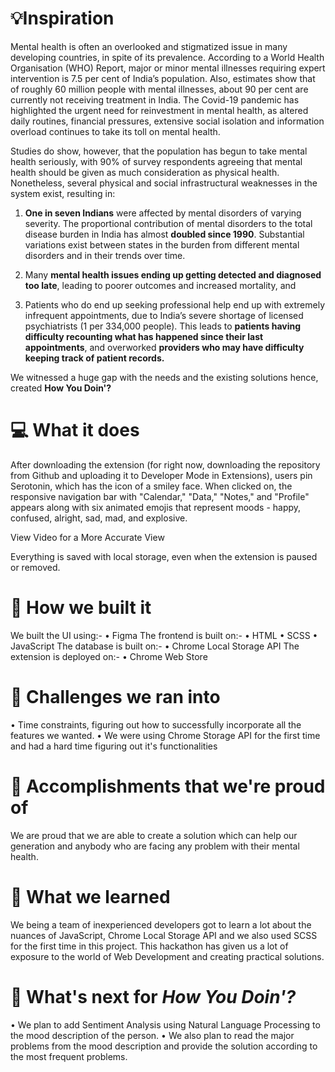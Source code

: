 # 💡Inspiration

Mental health is often an overlooked and stigmatized issue in many developing countries, in spite of its prevalence. According to a World Health Organisation (WHO) Report, major or minor mental illnesses requiring expert intervention is 7.5 per cent of India’s population. Also, estimates show that of roughly 60 million people with mental illnesses, about 90 per cent are currently not receiving treatment in India. The Covid-19 pandemic has highlighted the urgent need for reinvestment in mental health, as altered daily routines, financial pressures, extensive social isolation and information overload continues to take its toll on mental health.

Studies do show, however, that the population has begun to take mental health seriously, with 90% of survey respondents agreeing that mental health should be given as much consideration as physical health. Nonetheless, several physical and social infrastructural weaknesses in the system exist, resulting in:

1) **One in seven Indians** were affected by mental disorders of varying severity. The proportional contribution of mental disorders to the total disease burden in India has almost **doubled since 1990**. Substantial variations exist between states in the burden from different mental disorders and in their trends over time.

2) Many **mental health issues ending up getting detected and diagnosed too late**, leading to poorer outcomes and increased mortality, and

3) Patients who do end up seeking professional help end up with extremely infrequent appointments, due to India’s severe shortage of licensed psychiatrists (1 per 334,000 people). This leads to **patients having difficulty recounting what has happened since their last appointments**, and overworked **providers who may have difficulty keeping track of patient records.**

We witnessed a huge gap with the needs and the existing solutions hence, created **How You Doin'?**

# 💻 What it does

After downloading the extension (for right now, downloading the repository from Github and uploading it to Developer Mode in Extensions), users pin Serotonin, which has the icon of a smiley face. When clicked on, the responsive navigation bar with "Calendar," "Data," "Notes," and "Profile" appears along with six animated emojis that represent moods - happy, confused, alright, sad, mad, and explosive.

View Video for a More Accurate View

Everything is saved with local storage, even when the extension is paused or removed.

# 🔨 How we built it
We built the UI using:-
• Figma
The frontend is built on:-
• HTML
• SCSS
• JavaScript
The database is built on:-
• Chrome Local Storage API
The extension is deployed on:-
• Chrome Web Store 

# 🧠 Challenges we ran into
• Time constraints, figuring out how to successfully incorporate all the features we wanted. 
• We were using Chrome Storage API for the first time and had a hard time figuring out it's functionalities

# 🏅 Accomplishments that we're proud of
We are proud that we are able to create a solution which can help our generation and anybody who are facing any problem with their mental health.

# 📖 What we learned
We being a team of inexperienced developers got to learn a lot about the nuances of JavaScript, Chrome Local Storage API and we also used SCSS for the first time in this project. This hackathon has given us a lot of exposure to the world of Web Development and creating practical solutions. 

# 🚀 What's next for *How You Doin'?*
• We plan to add Sentiment Analysis using Natural Language Processing to the mood description of the person. 
• We also plan to read the major problems from the mood description and provide the solution according to the most frequent problems.
